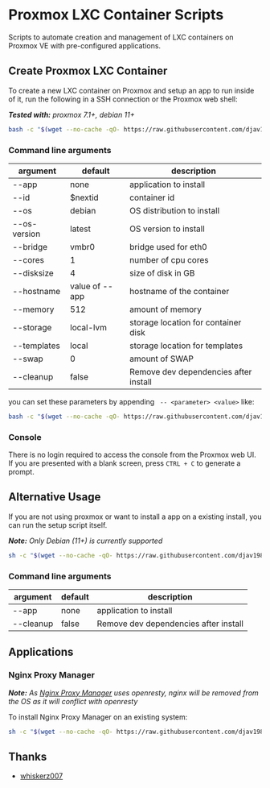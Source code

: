 # Proxmox LXC Container Scripts

Scripts to automate creation and management of LXC containers on Proxmox VE with pre-configured applications.

## Create Proxmox LXC Container

To create a new LXC container on Proxmox and setup an app to run inside of it, run the following in a SSH connection or the Proxmox web shell:

**_Tested with:_** _proxmox 7.1+, debian 11+_

```bash
bash -c "$(wget --no-cache -qO- https://raw.githubusercontent.com/djav1985/v-npm-for-proxmox/main/create.sh)"
```

### Command line arguments

| argument     | default        | description                           |
| ------------ | -------------- | ------------------------------------- |
| --app        | none           | application to install                |
| --id         | $nextid        | container id                          |
| --os         | debian         | OS distribution to install            |
| --os-version | latest         | OS version to install                 |
| --bridge     | vmbr0          | bridge used for eth0                  |
| --cores      | 1              | number of cpu cores                   |
| --disksize   | 4              | size of disk in GB                    |
| --hostname   | value of --app | hostname of the container             |
| --memory     | 512            | amount of memory                      |
| --storage    | local-lvm      | storage location for container disk   |
| --templates  | local          | storage location for templates        |
| --swap       | 0              | amount of SWAP                        |
| --cleanup    | false          | Remove dev dependencies after install |

you can set these parameters by appending ` -- <parameter> <value>` like:

```bash
bash -c "$(wget --no-cache -qO- https://raw.githubusercontent.com/djav1985/v-npm-for-proxmox/main/create.sh)" -s --app nginx-proxy-manager --cleanup
```

### Console

There is no login required to access the console from the Proxmox web UI. If you are presented with a blank screen, press `CTRL + C` to generate a prompt.

## Alternative Usage

If you are not using proxmox or want to install a app on a existing install, you can run the setup script itself.

**_Note:_** _Only Debian (11+) is currently supported_

```sh
sh -c "$(wget --no-cache -qO- https://raw.githubusercontent.com/djav1985/v-npm-for-proxmox/main/install.sh)" -s --app nginx-proxy-manager
```

### Command line arguments

| argument  | default | description                           |
| --------- | ------- | ------------------------------------- |
| --app     | none    | application to install                |
| --cleanup | false   | Remove dev dependencies after install |

## Applications

### Nginx Proxy Manager

**_Note:_** _As [Nginx Proxy Manager](https://nginxproxymanager.com/) uses openresty, nginx will be removed from the OS as it will conflict with openresty_

To install Nginx Proxy Manager on an existing system:

```sh
sh -c "$(wget --no-cache -qO- https://raw.githubusercontent.com/djav1985/v-npm-for-proxmox/main/install.sh)" -s --app nginx-proxy-manager --cleanup
```

## Thanks

- [whiskerz007](https://github.com/whiskerz007?tab=repositories)
